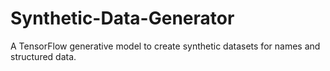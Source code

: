 # Synthetic-Data-Generator
A TensorFlow generative model to create synthetic datasets for names and structured data.
